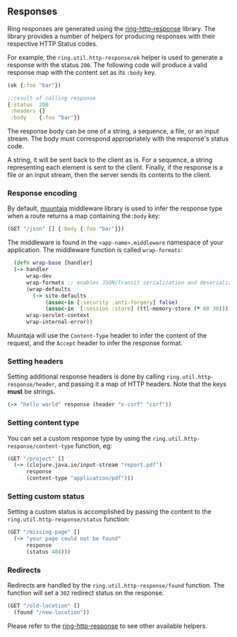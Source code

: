 ## Responses

Ring responses are generated using the [ring-http-response](https://github.com/metosin/ring-http-response) library.
The library provides a number of helpers for producing responses with their respective HTTP Status codes.

For example, the `ring.util.http-response/ok` helper is used to generate a response with the status `200`. The following code will produce a valid response map with the content set as its `:body` key.

```clojure
(ok {:foo "bar"})

;;result of calling response
{:status  200
 :headers {}
 :body    {:foo "bar"}}
```

The response body can be one of a string, a sequence, a file, or an input stream. The body must correspond appropriately with the response's status code.

A string, it will be sent back to the client as is. For a sequence, a string representing each element is sent to the client. Finally, if the response is a file or an input stream, then the server sends its contents to the client.

### Response encoding

By default, [muuntaja](https://github.com/metosin/muuntaja) middleware library is used to infer the response type when a route returns a map containing the`:body` key:

```clojure
(GET "/json" [] {:body {:foo "bar"}})
```

The middleware is found in the `<app-name>.middleware` namespace of your application. The middleware function is called `wrap-formats`:

```clojure
  (defn wrap-base [handler]
  (-> handler
      wrap-dev
      wrap-formats ;; enables JSON/Transit serialization and deserialization
      (wrap-defaults
        (-> site-defaults
            (assoc-in [:security :anti-forgery] false)
            (assoc-in  [:session :store] (ttl-memory-store (* 60 30)))))
      wrap-servlet-context
      wrap-internal-error))
```

Muuntaja will use the `Content-Type` header to infer the content of the request, and the
`Accept` header to infer the response format.

### Setting headers

Setting additional response headers is done by calling `ring.util.http-response/header`, and
passing it a map of HTTP headers. Note that the keys **must** be strings.

```clojure
(-> "hello world" response (header "x-csrf" "csrf"))
```

### Setting content type

You can set a custom response type by using the `ring.util.http-response/content-type` function, eg:

```clojure
(GET "/project" []
  (-> (clojure.java.io/input-stream "report.pdf")
      response
      (content-type "application/pdf")))
```

### Setting custom status

Setting a custom status is accomplished by passing the content to the `ring.util.http-response/status` function:

```clojure
(GET "/missing-page" []
  (-> "your page could not be found"
      response
      (status 404)))
```

### Redirects

Redirects are handled by the `ring.util.http-response/found` function. The function will set a `302` redirect status on the response.

```clojure
(GET "/old-location" []
  (found "/new-location"))
```

Please refer to the [ring-http-response](https://github.com/metosin/ring-http-response/blob/master/src/ring/util/http_response.clj) to see other available helpers.
